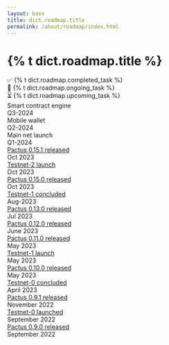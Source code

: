 ```yaml
---
layout: base
title: dict.roadmap.title
permalink: /about/roadmap/index.html
---
```


<h1>{% t dict.roadmap.title %}</h1>

<div class="row">
  <div class="h5 col-lg-4">✅ {% t dict.roadmap.completed_task %}</div>
  <div class="h5 col-lg-4">🚧 {% t dict.roadmap.ongoing_task %}</div>
  <div class="h5 col-lg-4">⏳ {% t dict.roadmap.upcoming_task %}</div>
</div>

<section dir="ltr">
  <div class="py-5">
    <div class="timeline">
      <div class="timeline-card upcoming left">
        <div class="card">
          <div class="card-body p-4">
            <div class="card-title">Smart contract engine</div>
            <div class="card-subtitle text-muted">Q3-2024</div>
          </div>
        </div>
      </div>
      <div class="timeline-card upcoming right">
        <div class="card">
          <div class="card-body p-4">
            <div class="card-title">Mobile wallet</div>
            <div class="card-subtitle text-muted">Q2-2024</div>
          </div>
        </div>
      </div>
      <div class="timeline-card ongoing left">
        <div class="card">
          <div class="card-body p-4">
            <div class="card-title">Main net launch</div>
            <div class="card-subtitle text-muted">Q1-2024</div>
          </div>
        </div>
      </div>
      <div class="timeline-card completed right">
        <div class="card">
          <div class="card-body p-4">
            <div class="card-title">
              <a href="{{ site.url }}/2023/10/21/release-0-15-1.html">Pactus 0.15.1 released</a>
            </div>
            <div class="card-subtitle text-muted">Oct 2023</div>
          </div>
        </div>
      </div>
      <div class="timeline-card completed left">
        <div class="card">
          <div class="card-body p-4">
            <div class="card-title">
              <a href="{{ site.url }}/2023/10/15/testnet-2-launched.html">Testnet-2 launch</a>
            </div>
            <div class="card-subtitle text-muted">Oct 2023</div>
          </div>
        </div>
      </div>
      <div class="timeline-card completed right">
        <div class="card">
          <div class="card-body p-4">
            <div class="card-title">
              <a href="{{ site.url }}/2023/10/15/release-0-15-0.html">Pactus 0.15.0 released</a>
            </div>
            <div class="card-subtitle text-muted">Oct 2023</div>
          </div>
        </div>
      </div>
      <div class="timeline-card completed left">
        <div class="card">
          <div class="card-body p-4">
            <div class="card-title">
              <a href="{{ site.url }}/2023/08/01/testnet-1-concluded.html">Testnet-1 concluded</a>
            </div>
            <div class="card-subtitle text-muted">Aug-2023</div>
          </div>
        </div>
      </div>
      <div class="timeline-card completed right">
        <div class="card">
          <div class="card-body p-4">
            <div class="card-title">
              <a href="{{ site.url }}/2023/07/01/release-0-13-0.html">Pactus 0.13.0 released</a>
            </div>
            <div class="card-subtitle text-muted">Jul 2023</div>
          </div>
        </div>
      </div>
      <div class="timeline-card completed left">
        <div class="card">
          <div class="card-body p-4">
            <div class="card-title">
              <a href="{{ site.url }}/2023/06/19/release-0-12-0.html">Pactus 0.12.0 released</a>
            </div>
            <div class="card-subtitle text-muted">June 2023</div>
          </div>
        </div>
      </div>
      <div class="timeline-card completed right">
        <div class="card">
          <div class="card-body p-4">
            <div class="card-title">
              <a href="{{ site.url }}/2023/05/29/release-0-11-0.html">Pactus 0.11.0 released</a>
            </div>
            <div class="card-subtitle text-muted">May 2023</div>
          </div>
        </div>
      </div>
      <div class="timeline-card completed left">
        <div class="card">
          <div class="card-body p-4">
            <div class="card-title">
              <a href="{{ site.url }}/2023/05/09/testnet-1-launched.html">Testnet-1 launch</a>
            </div>
            <div class="card-subtitle text-muted">May 2023</div>
          </div>
        </div>
      </div>
      <div class="timeline-card completed right">
        <div class="card">
          <div class="card-body p-4">
            <div class="card-title">
              <a href="{{ site.url }}/2023/05/08/release-0-10-0.html">Pactus 0.10.0 released</a>
            </div>
            <div class="card-subtitle text-muted">May 2023</div>
          </div>
        </div>
      </div>
      <div class="timeline-card completed left">
        <div class="card">
          <div class="card-body p-4">
            <div class="card-title">
              <a href="{{ site.url }}/2023/04/21/testnet-0-concluded.html">Testnet-0 concluded</a>
            </div>
            <div class="card-subtitle text-muted">April 2023</div>
          </div>
        </div>
      </div>
      <div class="timeline-card completed right">
        <div class="card">
          <div class="card-body p-4">
            <div class="card-title">
              <a href="{{ site.url }}/2022/11/24/release-0-9-1.html">Pactus 0.9.1 released</a>
            </div>
            <div class="card-subtitle text-muted">November 2022</div>
          </div>
        </div>
      </div>
      <div class="timeline-card completed left">
        <div class="card">
          <div class="card-body p-4">
            <div class="card-title">
              <a href="{{ site.url }}/2022/09/24/testnet-0-launched.html">Testnet-0 launched</a>
            </div>
            <div class="card-subtitle text-muted">September 2022</div>
          </div>
        </div>
      </div>
      <div class="timeline-card completed right">
        <div class="card">
          <div class="card-body p-4">
            <div class="card-title">
              <a href="{{ site.url }}/2022/09/20/release-0-9-0.html">Pactus 0.9.0 released</a>
            </div>
            <div class="card-subtitle text-muted">September 2022</div>
          </div>
        </div>
      </div>
    </div>
  </div>
</section>
